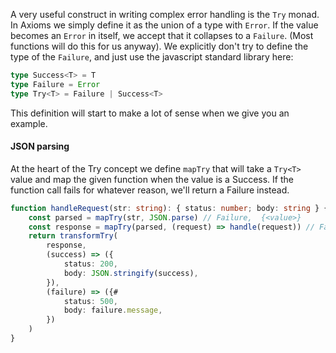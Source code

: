 A very useful construct in writing complex error handling is the `Try` monad. In Axioms we simply define it as the union of a type with `Error`. If the value becomes an `Error` in itself, we accept that it collapses to a `Failure`. (Most functions will do this for us anyway). We explicitly don't try to define the type of the `Failure`, and just use the javascript standard library here:

```ts
type Success<T> = T
type Failure = Error
type Try<T> = Failure | Success<T>
```

This definition will start to make a lot of sense when we give you an example.

#### JSON parsing

At the heart of the Try concept we define `mapTry` that will take a `Try<T>` value and map the given function when the value is a Success. If the function call fails for whatever reason, we'll return a Failure instead.

```ts
function handleRequest(str: string): { status: number; body: string } {
    const parsed = mapTry(str, JSON.parse) // Failure,  {<value>}
    const response = mapTry(parsed, (request) => handle(request)) // Failure, {<response>}
    return transformTry(
        response,
        (success) => ({
            status: 200,
            body: JSON.stringify(success),
        }),
        (failure) => ({#
            status: 500,
            body: failure.message,
        })
    )
}
```